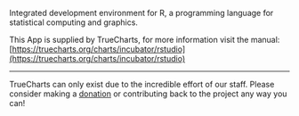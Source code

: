 Integrated development environment for R, a programming language for statistical computing and graphics.

This App is supplied by TrueCharts, for more information visit the manual: [https://truecharts.org/charts/incubator/rstudio](https://truecharts.org/charts/incubator/rstudio)

---

TrueCharts can only exist due to the incredible effort of our staff.
Please consider making a [donation](https://truecharts.org/about/sponsor) or contributing back to the project any way you can!

